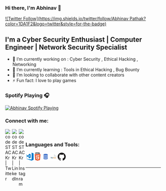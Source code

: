 ### Hi there, I'm Abhinav 👋

[![Twitter Follow](https://img.shields.io/twitter/follow/Abhinav Pathak?color=1DA1F2&logo=twitter&style=for-the-badge)](https://twitter.com/intent/follow?original_referer=https%3A%2F%2Fgithub.com%2FcodeSTACKr&screen_name=abhipathak24)
## I'm a Cyber Security Enthusiast | Computer Engineer | Network Security Specialist

- 🔭 I’m currently working on  : Cyber Security , Ethical Hacking , Networking
- 🌱 I’m currently learning  : Tools in Ethical Hacking , Bug Bounty
- 👯 I’m looking to collaborate with other content creators
- ⚡ Fun fact: I love to play games

### Spotify Playing 🎧
[<img src="https://now-playing-codestackr.vercel.app/api/spotify-playing" alt="Abhinav Spotify Playing" width="350" />](https://open.spotify.com/playlist/33LihGwrgStDBsaj9Z8Wxh)

### Connect with me:

[<img align="left" alt="codeSTACKr | Twitter" width="22px" src="https://cdn.jsdelivr.net/npm/simple-icons@v3/icons/twitter.svg" />][twitter]
[<img align="left" alt="codeSTACKr | LinkedIn" width="22px" src="https://cdn.jsdelivr.net/npm/simple-icons@v3/icons/linkedin.svg" />][linkedin]
[<img align="left" alt="codeSTACKr | Instagram" width="22px" src="https://cdn.jsdelivr.net/npm/simple-icons@v3/icons/instagram.svg" />][instagram]

<br />

### Languages and Tools:

<img align="left" alt="Visual Studio Code" width="26px" src="https://raw.githubusercontent.com/github/explore/80688e429a7d4ef2fca1e82350fe8e3517d3494d/topics/visual-studio-code/visual-studio-code.png" />
<img align="left" alt="HTML5" width="26px" src="https://raw.githubusercontent.com/github/explore/80688e429a7d4ef2fca1e82350fe8e3517d3494d/topics/html/html.png" />
<img align="left" alt="SQL" width="26px" src="https://raw.githubusercontent.com/github/explore/80688e429a7d4ef2fca1e82350fe8e3517d3494d/topics/sql/sql.png" />
<img align="left" alt="MySQL" width="26px" src="https://raw.githubusercontent.com/github/explore/80688e429a7d4ef2fca1e82350fe8e3517d3494d/topics/mysql/mysql.png" />
<img align="left" alt="GitHub" width="26px" src="https://raw.githubusercontent.com/github/explore/78df643247d429f6cc873026c0622819ad797942/topics/github/github.png" />

<br />
<br />

---
[twitter]: https://twitter.com/abhipathak24
[instagram]: https://www.instagram.com/abhipathak24/
[linkedin]: https://www.linkedin.com/in/abhinav-pathak-b34593138/
